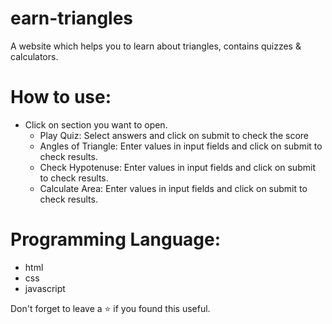 # earn-triangles
A website which helps you to learn about triangles, contains quizzes & calculators.

# How to use:
 - Click on section you want to open.
    - Play Quiz: Select answers and click on submit to check the score
    - Angles of Triangle: Enter values in input fields and click on submit to check results.
    - Check Hypotenuse: Enter values in input fields and click on submit to check results.
    - Calculate Area: Enter values in input fields and click on submit to check results.


# Programming Language:
 - html
 - css 
 - javascript 

Don't forget to leave a ⭐ if you found this useful.

